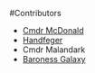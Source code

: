 #Contributors


  * [Cmdr McDonald](https://github.com/cmdrmcdonald)
  * [Handfeger](https://github.com/Handfeger)
  * Cmdr Malandark
  * [Baroness Galaxy](https://github.com/Javelias)